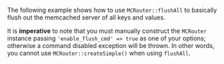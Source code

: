 The following example shows how to use `MCRouter::flushAll` to basically flush out the memcached server of all keys and values. 

It is **imperative** to note that you must manually construct the `MCRouter` instance passing `'enable_flush_cmd' => true` as one of your options; otherwise a command disabled exception will be thrown. In other words, you cannot use `MCRouter::createSimple()` when using `flushAll`.
